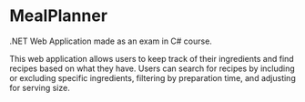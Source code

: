 # MealPlanner
.NET Web Application made as an exam in C# course.

This web application allows users to keep track of their ingredients and find recipes based on what they have.
Users can search for recipes by including or excluding specific ingredients, filtering by preparation time, and adjusting for serving size.
